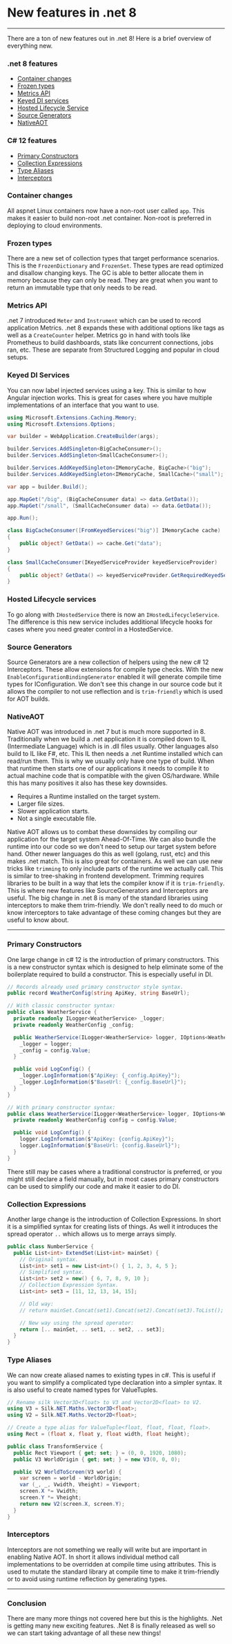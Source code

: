 # New features in .net 8
---

There are a ton of new features out in .net 8! Here is a brief overview of everything new.

### .net 8 features

- [Container changes](#net-8-features)
- [Frozen types](#frozen-types)
- [Metrics API](#metrics-api)
- [Keyed DI services](#keyed-di-services)
- [Hosted Lifecycle Service](#hosted-lifecycle-services)
- [Source Generators](#source-generators)
- [NativeAOT](#nativeaot)

### C# 12 features

- [Primary Constructors](#primary-constructors)
- [Collection Expressions](#collection-expressions)
- [Type Aliases](#type-aliases)
- [Interceptors](#interceptors)

### Container changes
All aspnet Linux containers now have a non-root user called `app`. This makes it easier to build non-root .net container. Non-root is preferred in deploying to cloud environments.

### Frozen types

There are a new set of collection types that target performance scenarios. This is the `FrozenDictionary` and `FrozenSet`. These types are read optimized and disallow changing keys. The GC is able to better allocate them in memory because they can only be read. They are great when you want to return an immutable type that only needs to be read.

### Metrics API

.net 7 introduced `Meter` and `Instrument` which can be used to record application Metrics. .net 8 expands these with additional options like tags as well as a `CreateCounter` helper. Metrics go in hand with tools like Prometheus to build dashboards, stats like concurrent connections, jobs ran, etc. These are separate from Structured Logging and popular in cloud setups.

### Keyed DI Services

You can now label injected services using a key. This is similar to how Angular injection works. This is great for cases where you have multiple implementations of an interface that you want to use.

```csharp
using Microsoft.Extensions.Caching.Memory;
using Microsoft.Extensions.Options;

var builder = WebApplication.CreateBuilder(args);

builder.Services.AddSingleton<BigCacheConsumer>();
builder.Services.AddSingleton<SmallCacheConsumer>();

builder.Services.AddKeyedSingleton<IMemoryCache, BigCache>("big");
builder.Services.AddKeyedSingleton<IMemoryCache, SmallCache>("small");

var app = builder.Build();

app.MapGet("/big", (BigCacheConsumer data) => data.GetData());
app.MapGet("/small", (SmallCacheConsumer data) => data.GetData());

app.Run();

class BigCacheConsumer([FromKeyedServices("big")] IMemoryCache cache)
{
    public object? GetData() => cache.Get("data");
}

class SmallCacheConsumer(IKeyedServiceProvider keyedServiceProvider)
{
    public object? GetData() => keyedServiceProvider.GetRequiredKeyedService<IMemoryCache>("small");
}
```

### Hosted Lifecycle services

To go along with `IHostedService` there is now an `IHostedLifecycleService`. The difference is this new service includes additional lifecycle hooks for cases where you need greater control in a HostedService.

### Source Generators

Source Generators are a new collection of helpers using the new c# 12 Interceptors. These allow extensions for compile type checks. With the new `EnableConfigurationBindingGenerator` enabled it will generate compile time types for IConfiguration. We don't see this change in our source code but it allows the compiler to not use reflection and is `trim-friendly` which is used for AOT builds.

### NativeAOT

Native AOT was introduced in .net 7 but is much more supported in 8. Traditionally when we build a .net application it is compiled down to IL (Intermediate Language) which is in .dll files usually. Other languages also build to IL like F#, etc. This IL then needs a .net Runtime installed which can read/run them. This is why we usually only have one type of build. When that runtime then starts one of our applications it needs to compile it to actual machine code that is compatible with the given OS/hardware. While this has many positives it also has these key downsides.

- Requires a Runtime installed on the target system.
- Larger file sizes.
- Slower application starts.
- Not a single executable file.

Native AOT allows us to combat these downsides by compiling our application for the target system Ahead-Of-Time. We can also bundle the runtime into our code so we don't need to setup our target system before hand. Other newer languages do this as well (golang, rust, etc) and this makes .net match. This is also great for containers. As well we can use new tricks like `trimming` to only include parts of the runtime we actually call. This is similar to tree-shaking in frontend development. Trimming requires libraries to be built in a way that lets the compiler know if it is `trim-friendly`. This is where new features like SourceGenerators and Interceptors are useful. The big change in .net 8 is many of the standard libraries using interceptors to make them trim-friendly. We don't really need to do much or know interceptors to take advantage of these coming changes but they are useful to know about.

---

### Primary Constructors

One large change in c# 12 is the introduction of primary constructors. This is a new constructor syntax which is designed to help eliminate some of the boilerplate required to build a constructor. This is especially useful in DI.

```csharp
// Records already used primary constructor style syntax.
public record WeatherConfig(string ApiKey, string BaseUrl);

// With classic constructor syntax:
public class WeatherService {
  private readonly ILogger<WeatherService> _logger;
  private readonly WeatherConfig _config;

  public WeatherService(ILogger<WeatherService> logger, IOptions<WeatherConfig> config) {
    _logger = logger;
    _config = config.Value;
  }

  public void LogConfig() {
    _logger.LogInformation($"ApiKey: {_config.ApiKey}");
    _logger.LogInformation($"BaseUrl: {_config.BaseUrl}");
  }
}

// With primary constructor syntax:
public class WeatherService(ILogger<WeatherService> logger, IOptions<WeatherConfig> config) {
  private readonly WeatherConfig config = config.Value;

  public void LogConfig() {
    logger.LogInformation($"ApiKey: {config.ApiKey}");
    logger.LogInformation($"BaseUrl: {config.BaseUrl}");
  }
}
```

There still may be cases where a traditional constructor is preferred, or you might still declare a field manually, but in most cases primary constructors can be used to simplify our code and make it easier to do DI.

### Collection Expressions

Another large change is the introduction of Collection Expressions. In short it is a simplified syntax for creating lists of things. As well it introduces the spread operator `..` which allows us to merge arrays simply.

```csharp
public class NumberService {
  public List<int> ExtendSet(List<int> mainSet) {
    // Original syntax.
    List<int> set1 = new List<int>() { 1, 2, 3, 4, 5 };
    // Simplified syntax.
    List<int> set2 = new() { 6, 7, 8, 9, 10 };
    // Collection Expression Syntax.
    List<int> set3 = [11, 12, 13, 14, 15];

    // Old way:
    // return mainSet.Concat(set1).Concat(set2).Concat(set3).ToList();

    // New way using the spread operator:
    return [.. mainSet, .. set1, .. set2, .. set3];
  }
}
```

### Type Aliases

We can now create aliased names to existing types in c#. This is useful if you want to simplify a complicated type declaration into a simpler syntax. It is also useful to create named types for ValueTuples.

```csharp
// Rename silk Vector3D<float> to V3 and Vector2D<float> to V2.
using V3 = Silk.NET.Maths.Vector3D<float>;
using V2 = Silk.NET.Maths.Vector2D<float>;

// Create a type alias for ValueTuple<float, float, float, float>.
using Rect = (float x, float y, float width, float height);

public class TransformService {
  public Rect Viewport { get; set; } = (0, 0, 1920, 1080);
  public V3 WorldOrigin { get; set; } = new V3(0, 0, 0);

  public V2 WorldToScreen(V3 world) {
    var screen = world - WorldOrigin;
    var (_, _, Vwidth, Vheight) = Viewport;
    screen.X *= Vwidth;
    screen.Y *= Vheight;
    return new V2(screen.X, screen.Y);
  }
}
```

### Interceptors

Interceptors are not something we really will write but are important in enabling Native AOT. In short it allows individual method call implementations to be overridden at compile time using attributes. This is used to mutate the standard library at compile time to make it trim-friendly or to avoid using runtime reflection by generating types.

---

### Conclusion

There are many more things not covered here but this is the highlights. .Net is getting many new exciting features. .Net 8 is finally released as well so we can start taking advantage of all these new things!

